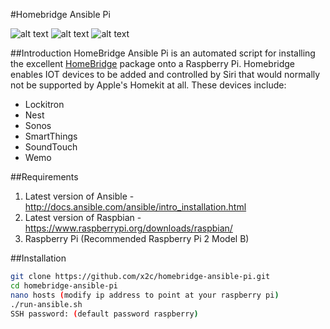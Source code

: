 #Homebridge Ansible Pi

![alt text](http://i.imgur.com/tT8Wa4H.jpg "HomeKit")
![alt text](http://i.imgur.com/1uO4SZL.png "Raspberry Pi")
![alt text](http://i.imgur.com/i866cOb.png "Ansible")



##Introduction
HomeBridge Ansible Pi is an automated script for installing the excellent 
[HomeBridge](https://github.com/nfarina/homebridge "HomeBridge Githhub") package onto a Raspberry Pi.
Homebridge enables IOT devices to be added and controlled by Siri that would normally not be supported by Apple's Homekit at all. These devices include:
* Lockitron
* Nest
* Sonos
* SmartThings
* SoundTouch
* Wemo



##Requirements

1. Latest version of Ansible - http://docs.ansible.com/ansible/intro_installation.html
2. Latest version of Raspbian - https://www.raspberrypi.org/downloads/raspbian/
3. Raspberry Pi (Recommended Raspberry Pi 2 Model B)



##Installation
  
```bash
git clone https://github.com/x2c/homebridge-ansible-pi.git
cd homebridge-ansible-pi
nano hosts (modify ip address to point at your raspberry pi)
./run-ansible.sh
SSH password: (default password raspberry)

``` 
